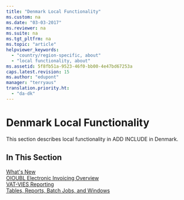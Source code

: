 ```yaml
---
title: "Denmark Local Functionality"
ms.custom: na
ms.date: "03-03-2017"
ms.reviewer: na
ms.suite: na
ms.tgt_pltfrm: na
ms.topic: "article"
helpviewer_keywords: 
  - "country/region-specific, about"
  - "local functionality, about"
ms.assetid: 5f8fb51a-9523-46f0-bb00-4e47bd67253a
caps.latest.revision: 15
ms.author: "edupont"
manager: "terryaus"
translation.priority.ht: 
  - "da-dk"
---
```

# Denmark Local Functionality
This section describes local functionality in ADD INCLUDE<!--[!INCLUDE[navnow](../../ApplicationDesign/includes/navnow_md.md)]--> in Denmark.  
  
## In This Section  
 [What's New](../../LocalFunctionalityForMicrosoftDynamicsNav2016/Denmark/what-s-new.md)  
  [OIOUBL Electronic Invoicing Overview](../../LocalFunctionalityForMicrosoftDynamicsNav2016/Denmark/oioubl-electronic-invoicing-overview.md)  
  [VAT\-VIES Reporting](../../LocalFunctionalityForMicrosoftDynamicsNav2016/Denmark/vat-vies-reporting.md)  
 [Tables, Reports, Batch Jobs, and Windows](../../LocalFunctionalityForMicrosoftDynamicsNav2016/Denmark/tables-reports-batch-jobs-and-windows.md)